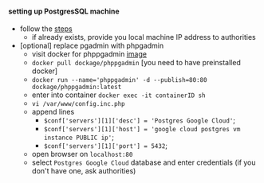 #### setting up PostgresSQL machine
*  follow the  [steps](https://cloud.google.com/community/tutorials/setting-up-postgres)
    - if already exists, provide you local machine IP address to authorities 
* [optional] replace pgadmin with phpgadmin  
    - visit docker for phppgadmin [image](https://hub.docker.com/r/dockage/phppgadmin/)
    - `docker pull dockage/phppgadmin` [you need to have preinstalled docker]
    - `docker run --name='phppgadmin' -d --publish=80:80 dockage/phppgadmin:latest`
    - enter into container `docker exec -it containerID sh`
    - `vi /var/www/config.inc.php`
    - append lines
        - `$conf['servers'][1]['desc'] = 'Postgres Google Cloud'`;
        - `$conf['servers'][1]['host'] = 'google cloud postgres vm instance PUBLIC ip'`;
        - `$conf['servers'][1]['port'] = 5432`;
    - open browser on `localhost:80`
    - select `Postgres Google Cloud` database and enter credentials (if you don't have one, ask authorities)
    
    
      
